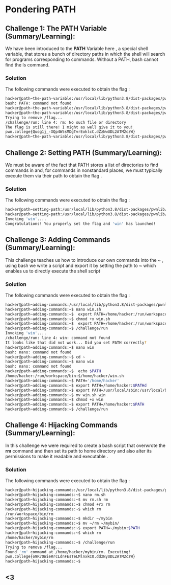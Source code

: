 # Pondering PATH

## Challenge 1: The PATH Variable (Summary/Learning): 
We have been introduced to the **PATH** Variable here , a special shell variable, that stores a bunch of directory paths in which the shell will search for programs corresponding to commands. Without a PATH, bash cannot find the ls command.
### Solution
The following commands were executed to obtain the flag :
```bash
hacker@path~the-path-variable:/usr/local/lib/python3.8/dist-packages/pwnlib/flag$ PATH " "
bash: PATH: command not found
hacker@path~the-path-variable:/usr/local/lib/python3.8/dist-packages/pwnlib/flag$ export PATH=""
hacker@path~the-path-variable:/usr/local/lib/python3.8/dist-packages/pwnlib/flag$ /challenge/run
Trying to remove /flag...
/challenge/run: line 4: rm: No such file or directory
The flag is still there! I might as well give it to you!
pwn.college{Quog1j_-XQp4W5sMDgTvrEoklcC.dZzNwUDL2ATM2czW}
hacker@path~the-path-variable:/usr/local/lib/python3.8/dist-packages/pwnlib/flag$ 

```


## Challenge 2: Setting PATH (Summary/Learning): 
We must be aware of the fact that  PATH stores a list of directories to find commands in and, for commands in nonstandard places, we must typically execute them via their path to obtain the flag .
### Solution
The following commands were executed to obtain the flag :
```bash
hacker@path~setting-path:/usr/local/lib/python3.8/dist-packages/pwnlib/flag$ export PATH=/challenge/more_commands
hacker@path~setting-path:/usr/local/lib/python3.8/dist-packages/pwnlib/flag$ /challenge/run win
Invoking 'win'....
Congratulations! You properly set the flag and 'win' has launched!
``` 


## Challenge 3: Adding Commands (Summary/Learning):  
This challenge teaches us how to introduce our own commands into the ~ , using bash we write a script and export it by setting the path to **~** which enables us to directly execute the shell script
### Solution
The following commands were executed to obtain the flag :
```bash
hacker@path~adding-commands:/usr/local/lib/python3.8/dist-packages/pwnlib/flag$ cd ~
hacker@path~adding-commands:~$ nano win.sh
hacker@path~adding-commands:~$  export PATH=/home/hacker:/run/workspace/bin:$/home/hacker/challenge/run/win
hacker@path~adding-commands:~$ chmod +x win.sh
hacker@path~adding-commands:~$  export PATH=/home/hacker:/run/workspace/bin:$/home/hacker/win.sh
hacker@path~adding-commands:~$ /challenge/run
Invoking 'win'....
/challenge/run: line 4: win: command not found
It looks like that did not work... Did you set PATH correctly?
hacker@path~adding-commands:~$ nano win
bash: nano: command not found
hacker@path~adding-commands:~$ cd ~
hacker@path~adding-commands:~$ nano win
bash: nano: command not found
hacker@path~adding-commands:~$  echo $PATH
/home/hacker:/run/workspace/bin:$/home/hacker/win.sh
hacker@path~adding-commands:~$ PATH='/home/hacker'
hacker@path~adding-commands:~$ export PATH=/home/hacker:$PATHd
hacker@path~adding-commands:~$ export PATH=/usr/local/sbin:/usr/local/bin:/usr/sbin:/usr/bin:/sbin:/bin
hacker@path~adding-commands:~$ mv win.sh win
hacker@path~adding-commands:~$ chmod +x win
hacker@path~adding-commands:~$ export PATH=/home/hacker:$PATH
hacker@path~adding-commands:~$ /challenge/run
```


## Challenge 4: Hijacking Commands (Summary/Learning):
In this challenge we were required to create a bash script that overwrote the **rm** command and then set its path to home directory and also alter its permissions to make it readable and executable .   
### Solution
The following commands were executed to obtain the flag :
```bash
hacker@path~hijacking-commands:/usr/local/lib/python3.8/dist-packages/pwnlib/flag$ cd ~
hacker@path~hijacking-commands:~$ nano rm.sh
hacker@path~hijacking-commands:~$ mv rm.sh rm
hacker@path~hijacking-commands:~$ chmod +rx rm
hacker@path~hijacking-commands:~$ which rm 
/run/workspace/bin/rm
hacker@path~hijacking-commands:~$ mkdir ~/mybin
hacker@path~hijacking-commands:~$ mv ~/rm ~/mybin/
hacker@path~hijacking-commands:~$ export PATH=~/mybin:$PATH
hacker@path~hijacking-commands:~$ which rm 
/home/hacker/mybin/rm
hacker@path~hijacking-commands:~$ /challenge/run
Trying to remove /flag...
Found 'rm' command at /home/hacker/mybin/rm. Executing!
pwn.college{o9R7OWieRrcLdnFEsTeLMlnxkCO.ddzNyUDL2ATM2czW}
hacker@path~hijacking-commands:~$ 
```
## <3
